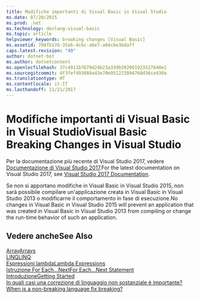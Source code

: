 ```yaml
---
title: Modifiche importanti di Visual Basic in Visual Studio
ms.date: 07/20/2015
ms.prod: .net
ms.technology: devlang-visual-basic
ms.topic: article
helpviewer_keywords: breaking changes [Visual Basic]
ms.assetid: 708fb176-35eb-4cbc-a6e7-a04c6e3bdaff
caps.latest.revision: "49"
author: dotnet-bot
ms.author: dotnetcontent
ms.openlocfilehash: 37c4911b7679d24b23a339b392061923527840e2
ms.sourcegitcommit: 4f3fef493080a43e70e951223894768d36ce430a
ms.translationtype: HT
ms.contentlocale: it-IT
ms.lasthandoff: 11/21/2017
---
```

# <a name="visual-basic-breaking-changes-in-visual-studio"></a><span data-ttu-id="e5ca7-102">Modifiche importanti di Visual Basic in Visual Studio</span><span class="sxs-lookup"><span data-stu-id="e5ca7-102">Visual Basic Breaking Changes in Visual Studio</span></span>
<span data-ttu-id="e5ca7-103">Per la documentazione più recente di Visual Studio 2017, vedere [Documentazione di Visual Studio 2017](http://docs.microsoft.com/visualstudio/).</span><span class="sxs-lookup"><span data-stu-id="e5ca7-103">For the latest documentation on Visual Studio 2017, see [Visual Studio 2017 Documentation](http://docs.microsoft.com/visualstudio/).</span></span>

<span data-ttu-id="e5ca7-104">Se non si apportano modifiche in Visual Basic in Visual Studio 2015, non sarà possibile compilare un'applicazione creata in Visual Basic in Visual Studio 2013 o modificarne il comportamento in fase di esecuzione.</span><span class="sxs-lookup"><span data-stu-id="e5ca7-104">No changes in Visual Basic in Visual Studio 2015 will prevent an application that was created in Visual Basic in Visual Studio 2013 from compiling or change the run-time behavior of such an application.</span></span>  
  
## <a name="see-also"></a><span data-ttu-id="e5ca7-105">Vedere anche</span><span class="sxs-lookup"><span data-stu-id="e5ca7-105">See Also</span></span>  
 [<span data-ttu-id="e5ca7-106">Array</span><span class="sxs-lookup"><span data-stu-id="e5ca7-106">Arrays</span></span>](../../visual-basic/programming-guide/language-features/arrays/index.md)  
 [<span data-ttu-id="e5ca7-107">LINQ</span><span class="sxs-lookup"><span data-stu-id="e5ca7-107">LINQ</span></span>](../../visual-basic/programming-guide/language-features/linq/index.md)  
 [<span data-ttu-id="e5ca7-108">Espressioni lambda</span><span class="sxs-lookup"><span data-stu-id="e5ca7-108">Lambda Expressions</span></span>](../../visual-basic/programming-guide/language-features/procedures/lambda-expressions.md)  
 [<span data-ttu-id="e5ca7-109">Istruzione For Each...Next</span><span class="sxs-lookup"><span data-stu-id="e5ca7-109">For Each...Next Statement</span></span>](../../visual-basic/language-reference/statements/for-each-next-statement.md)  
 [<span data-ttu-id="e5ca7-110">Introduzione</span><span class="sxs-lookup"><span data-stu-id="e5ca7-110">Getting Started</span></span>](../../visual-basic/getting-started/index.md)  
 [<span data-ttu-id="e5ca7-111">In quali casi una correzione di linguaggio non sostanziale è importante?</span><span class="sxs-lookup"><span data-stu-id="e5ca7-111">When is a non-breaking language fix breaking?</span></span>](http://go.microsoft.com/fwlink/?LinkId=259542)
